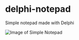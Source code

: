 # delphi-notepad
Simple notepad made with Delphi

![Image of Simple Notepad](http://sacret.ru/sites/default/files/styles/progs_image/public/progs/note.jpg)
